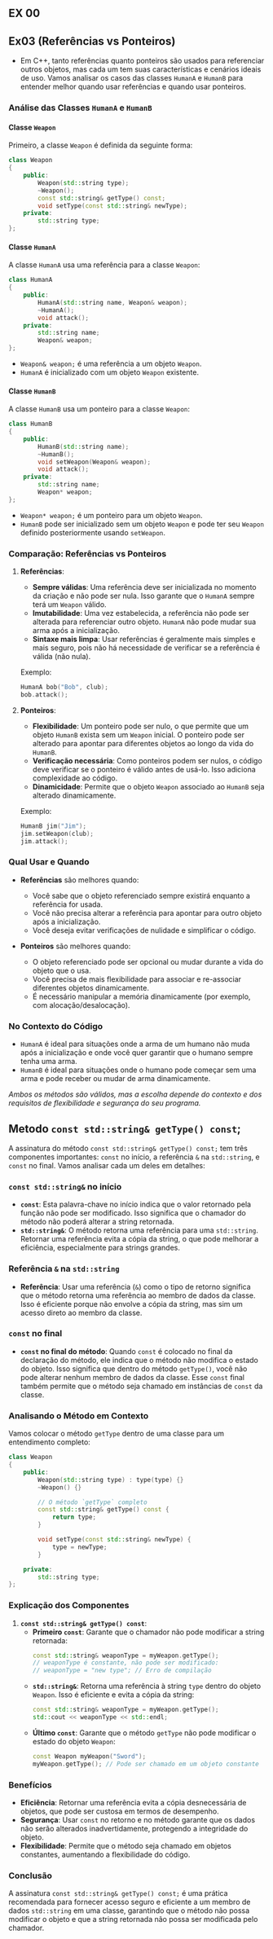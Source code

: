 ## EX 00

## Ex03 (Referências vs Ponteiros)
- Em C++, tanto referências quanto ponteiros são usados para referenciar outros objetos, mas cada um tem suas características e cenários ideais de uso. Vamos analisar os casos das classes `HumanA` e `HumanB` para entender melhor quando usar referências e quando usar ponteiros.

### Análise das Classes `HumanA` e `HumanB`

#### Classe `Weapon`
Primeiro, a classe `Weapon` é definida da seguinte forma:
```cpp
class Weapon
{
	public:
		Weapon(std::string type);
		~Weapon();
		const std::string& getType() const;
		void setType(const std::string& newType);
	private:
		std::string type;
};
```

#### Classe `HumanA`
A classe `HumanA` usa uma referência para a classe `Weapon`:
```cpp
class HumanA
{
	public:
		HumanA(std::string name, Weapon& weapon);
		~HumanA();
		void attack();
	private:
		std::string name;
		Weapon& weapon;
};
```
- `Weapon& weapon;` é uma referência a um objeto `Weapon`.
- `HumanA` é inicializado com um objeto `Weapon` existente.

#### Classe `HumanB`
A classe `HumanB` usa um ponteiro para a classe `Weapon`:
```cpp
class HumanB
{
	public:
		HumanB(std::string name);
		~HumanB();
		void setWeapon(Weapon& weapon);
		void attack();
	private:
		std::string name;
		Weapon* weapon;
};
```
- `Weapon* weapon;` é um ponteiro para um objeto `Weapon`.
- `HumanB` pode ser inicializado sem um objeto `Weapon` e pode ter seu `Weapon` definido posteriormente usando `setWeapon`.

### Comparação: Referências vs Ponteiros

1. **Referências**:
    - **Sempre válidas**: Uma referência deve ser inicializada no momento da criação e não pode ser nula. Isso garante que o `HumanA` sempre terá um `Weapon` válido.
    - **Imutabilidade**: Uma vez estabelecida, a referência não pode ser alterada para referenciar outro objeto. `HumanA` não pode mudar sua arma após a inicialização.
    - **Sintaxe mais limpa**: Usar referências é geralmente mais simples e mais seguro, pois não há necessidade de verificar se a referência é válida (não nula).

    Exemplo:
    ```cpp
    HumanA bob("Bob", club);
    bob.attack();
    ```

2. **Ponteiros**:
    - **Flexibilidade**: Um ponteiro pode ser nulo, o que permite que um objeto `HumanB` exista sem um `Weapon` inicial. O ponteiro pode ser alterado para apontar para diferentes objetos ao longo da vida do `HumanB`.
    - **Verificação necessária**: Como ponteiros podem ser nulos, o código deve verificar se o ponteiro é válido antes de usá-lo. Isso adiciona complexidade ao código.
    - **Dinamicidade**: Permite que o objeto `Weapon` associado ao `HumanB` seja alterado dinamicamente.

    Exemplo:
    ```cpp
    HumanB jim("Jim");
    jim.setWeapon(club);
    jim.attack();
    ```

### Qual Usar e Quando

- **Referências** são melhores quando:
  - Você sabe que o objeto referenciado sempre existirá enquanto a referência for usada.
  - Você não precisa alterar a referência para apontar para outro objeto após a inicialização.
  - Você deseja evitar verificações de nulidade e simplificar o código.

- **Ponteiros** são melhores quando:
  - O objeto referenciado pode ser opcional ou mudar durante a vida do objeto que o usa.
  - Você precisa de mais flexibilidade para associar e re-associar diferentes objetos dinamicamente.
  - É necessário manipular a memória dinamicamente (por exemplo, com alocação/desalocação).

### No Contexto do Código

- `HumanA` é ideal para situações onde a arma de um humano não muda após a inicialização e onde você quer garantir que o humano sempre tenha uma arma.
- `HumanB` é ideal para situações onde o humano pode começar sem uma arma e pode receber ou mudar de arma dinamicamente.

*Ambos os métodos são válidos, mas a escolha depende do contexto e dos requisitos de flexibilidade e segurança do seu programa.*

## Metodo `const std::string& getType() const`;

A assinatura do método `const std::string& getType() const;` tem três componentes importantes: `const` no início, a referência `&` na `std::string`, e `const` no final. Vamos analisar cada um deles em detalhes:

### `const std::string&` no início

- **`const`**: Esta palavra-chave no início indica que o valor retornado pela função não pode ser modificado. Isso significa que o chamador do método não poderá alterar a string retornada.
- **`std::string&`**: O método retorna uma referência para uma `std::string`. Retornar uma referência evita a cópia da string, o que pode melhorar a eficiência, especialmente para strings grandes.

### Referência `&` na `std::string`

- **Referência**: Usar uma referência (`&`) como o tipo de retorno significa que o método retorna uma referência ao membro de dados da classe. Isso é eficiente porque não envolve a cópia da string, mas sim um acesso direto ao membro da classe. 

### `const` no final

- **`const` no final do método**: Quando `const` é colocado no final da declaração do método, ele indica que o método não modifica o estado do objeto. Isso significa que dentro do método `getType()`, você não pode alterar nenhum membro de dados da classe. Esse `const` final também permite que o método seja chamado em instâncias de `const` da classe.

### Analisando o Método em Contexto

Vamos colocar o método `getType` dentro de uma classe para um entendimento completo:

```cpp
class Weapon
{
    public:
        Weapon(std::string type) : type(type) {}
        ~Weapon() {}

        // O método `getType` completo
        const std::string& getType() const {
            return type;
        }

        void setType(const std::string& newType) {
            type = newType;
        }

    private:
        std::string type;
};
```

### Explicação dos Componentes

1. **`const std::string& getType() const`**:
    - **Primeiro `const`**: Garante que o chamador não pode modificar a string retornada:
      ```cpp
      const std::string& weaponType = myWeapon.getType();
      // weaponType é constante, não pode ser modificado:
      // weaponType = "new type"; // Erro de compilação
      ```
    - **`std::string&`**: Retorna uma referência à string `type` dentro do objeto `Weapon`. Isso é eficiente e evita a cópia da string:
      ```cpp
      const std::string& weaponType = myWeapon.getType();
      std::cout << weaponType << std::endl;
      ```
    - **Último `const`**: Garante que o método `getType` não pode modificar o estado do objeto `Weapon`:
      ```cpp
      const Weapon myWeapon("Sword");
      myWeapon.getType(); // Pode ser chamado em um objeto constante
      ```

### Benefícios

- **Eficiência**: Retornar uma referência evita a cópia desnecessária de objetos, que pode ser custosa em termos de desempenho.
- **Segurança**: Usar `const` no retorno e no método garante que os dados não serão alterados inadvertidamente, protegendo a integridade do objeto.
- **Flexibilidade**: Permite que o método seja chamado em objetos constantes, aumentando a flexibilidade do código.

### Conclusão

A assinatura `const std::string& getType() const;` é uma prática recomendada para fornecer acesso seguro e eficiente a um membro de dados `std::string` em uma classe, garantindo que o método não possa modificar o objeto e que a string retornada não possa ser modificada pelo chamador.